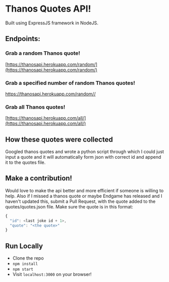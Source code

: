 # Thanos Quotes API!

Built using ExpressJS framework in NodeJS.

## Endpoints:

### Grab a random Thanos quote!
[https://thanosapi.herokuapp.com/random/](https://thanosapi.herokuapp.com/random/)

### Grab a specified number of random Thanos quotes!
[https://thanosapi.herokuapp.com/random/<integer>/](https://thanosapi.herokuapp.com/random/5/)

### Grab all Thanos quotes!
[https://thanosapi.herokuapp.com/all/](https://thanosapi.herokuapp.com/all/)

## How these quotes were collected

Googled thanos quotes and wrote a python script through which I could just input a quote and it will automatically form json with correct id and append it to the quotes file.

## Make a contribution!

Would love to make the api better and more efficient if someone is willing to help. Also if I missed a thanos quote or maybe Endgame has released and I haven't updated this, submit a Pull Request, with the quote added to the quotes/quotes.json file. Make sure the quote is in this format:

```javascript
{
  "id": <last joke id + 1>,
  "quote": "<the quote>"
}
```

## Run Locally
* Clone the repo
* `npm install`
* `npm start`
* Visit `localhost:3000` on your browser!